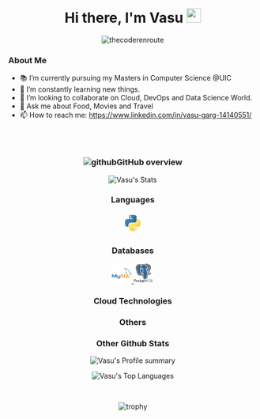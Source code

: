 <h1 align="center">Hi there, I'm Vasu <img src="https://github.com/TheDudeThatCode/TheDudeThatCode/blob/master/Assets/Hi.gif" width="29px" height="29px"> </h1>
<p align="center"> <img src="https://komarev.com/ghpvc/?username=vasugarg&style=flat" alt="thecoderenroute" /> 
</p>

### About Me

- 📚 I’m currently pursuing my Masters in Computer Science @UIC <br>
- 🌱 I’m constantly learning new things. <br>
- 👯 I’m looking to collaborate on Cloud, DevOps and Data Science World. <br>
- 💬 Ask me about Food, Movies and Travel <br>
- 📫 How to reach me: https://www.linkedin.com/in/vasu-garg-14140551/
<br>  
<br>

<h3 align="center"> <img width="48" height="48" src="https://img.icons8.com/fluency/48/github.png" alt="github"/>GitHub overview </h3>

<p align="center">

<img src = "https://github-readme-stats.vercel.app/api?username=vasugarg&theme=chartreuse-dark&show_icons=true&hide_border=false&count_private=true" alt = "Vasu's Stats">

</p>


<h3 align="center"> Languages</h3>
<p align="center">
<a href="https://www.python.org" target="_blank" rel="noreferrer"> <img src="https://raw.githubusercontent.com/devicons/devicon/master/icons/python/python-original.svg" alt="python" width="40" height="40"/> </a>

<h3 align="center"> Databases</h3>
<p align="center"><a href="https://www.mysql.com/" target="_blank" rel="noreferrer"> <img src="https://raw.githubusercontent.com/devicons/devicon/master/icons/mysql/mysql-original-wordmark.svg" alt="mysql" width="40" height="40"/> </a> <a href="https://www.postgresql.org" target="_blank" rel="noreferrer"> <img src="https://raw.githubusercontent.com/devicons/devicon/master/icons/postgresql/postgresql-original-wordmark.svg" alt="postgresql" width="40" height="40"/> </a> 


<h3 align="center"> Cloud Technologies </h3>

<h3 align="center"> Others </h3>



<h3 align="center">Other Github Stats</h3>

<p align="center">
<img height ="165" title="Profile summary" alt="Vasu's Profile summary" src="https://github-profile-summary-cards.vercel.app/api/cards/profile-details?username=vasugarg&theme=vue"/>
</p>

<p align="center">
  <img aligh ="center"src="https://github-readme-stats.vercel.app/api/top-langs/?username=vasugarg&&hide_title=false&hide_border=true&layout=compact&langs_count=8&exclude_repo=comp426,Insta-diagnosis&text_color=fff7ff&icon_color=ffffff&bg_color=151515" alt="Vasu's Top Languages" />
</p>
<br>
<p align='center'>
  <img src= "https://github-profile-trophy.vercel.app/?username=vasugarg" alt="trophy">
</p>
